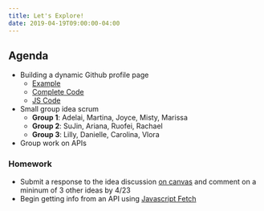 ```yaml
---
title: Let's Explore!
date: 2019-04-19T09:00:00-04:00
---
```


## Agenda

- Building a dynamic Github profile page
  - [Example](https://prmlg.ht/2Uu4Juh)
  - [Complete Code](https://prmlg.ht/2Gn8VHa)
  - [JS Code](https://github.com/dleatherman/dleatherman.github.io/blob/master/sp19-ci/api/js/scripts.js)
- Small group idea scrum
  - **Group 1**: Adelai, Martina, Joyce, Misty, Marissa
  - **Group 2**: SuJin, Ariana, Ruofei, Rachael
  - **Group 3**: Lilly, Danielle, Carolina, Vlora
- Group work on APIs

### Homework

- Submit a response to the idea discussion [on canvas](https://prmlg.ht/2VPE3W7) and comment on a mininum of 3 other ideas by 4/23
- Begin getting info from an API using [Javascript Fetch](https://prmlg.ht/2ULTHFC)